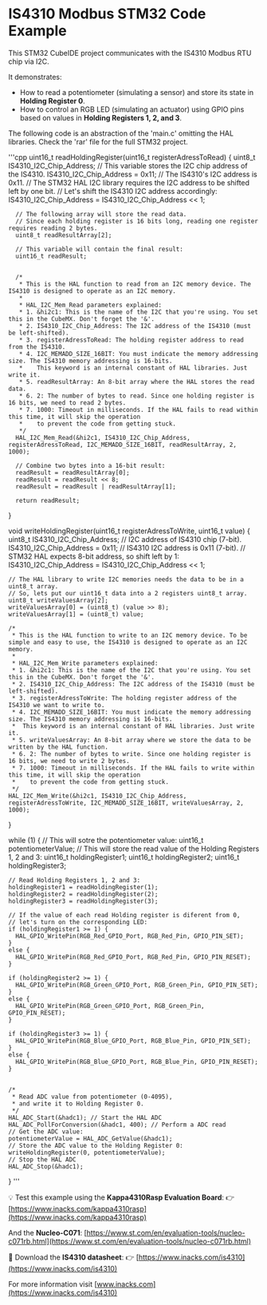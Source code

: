 # IS4310 Modbus STM32 Code Example

This STM32 CubeIDE project communicates with the IS4310 Modbus RTU chip via I2C.

It demonstrates:
* How to read a potentiometer (simulating a sensor) and store its state in **Holding Register 0**.
* How to control an RGB LED (simulating an actuator) using GPIO pins based on values in **Holding Registers 1, 2, and 3**.

The following code is an abstraction of the 'main.c' omitting the HAL libraries. Check the 'rar' file for the full STM32 project.

'''cpp
uint16_t readHoldingRegister(uint16_t registerAdressToRead) {
	  uint8_t IS4310_I2C_Chip_Address; // This variable stores the I2C chip address of the IS4310.
	  IS4310_I2C_Chip_Address = 0x11; // The IS4310's I2C address is 0x11.
	  // The STM32 HAL I2C library requires the I2C address to be shifted left by one bit.
	  // Let's shift the IS4310 I2C address accordingly:
	  IS4310_I2C_Chip_Address = IS4310_I2C_Chip_Address << 1;

	  // The following array will store the read data.
	  // Since each holding register is 16 bits long, reading one register requires reading 2 bytes.
	  uint8_t readResultArray[2];

	  // This variable will contain the final result:
	  uint16_t readResult;


	  /*
	   * This is the HAL function to read from an I2C memory device. The IS4310 is designed to operate as an I2C memory.
	   *
	   * HAL_I2C_Mem_Read parameters explained:
	   * 1. &hi2c1: This is the name of the I2C that you're using. You set this in the CubeMX. Don't forget the '&'.
	   * 2. IS4310_I2C_Chip_Address: The I2C address of the IS4310 (must be left-shifted).
	   * 3. registerAdressToRead: The holding register address to read from the IS4310.
	   * 4. I2C_MEMADD_SIZE_16BIT: You must indicate the memory addressing size. The IS4310 memory addressing is 16-bits.
	   * 	This keyword is an internal constant of HAL libraries. Just write it.
	   * 5. readResultArray: An 8-bit array where the HAL stores the read data.
	   * 6. 2: The number of bytes to read. Since one holding register is 16 bits, we need to read 2 bytes.
	   * 7. 1000: Timeout in milliseconds. If the HAL fails to read within this time, it will skip the operation
	   *    to prevent the code from getting stuck.
	   */
	  HAL_I2C_Mem_Read(&hi2c1, IS4310_I2C_Chip_Address, registerAdressToRead, I2C_MEMADD_SIZE_16BIT, readResultArray, 2, 1000);

	  // Combine two bytes into a 16-bit result:
	  readResult = readResultArray[0];
	  readResult = readResult << 8;
	  readResult = readResult | readResultArray[1];

	  return readResult;
}

void writeHoldingRegister(uint16_t registerAdressToWrite, uint16_t value) {
	uint8_t IS4310_I2C_Chip_Address;  // I2C address of IS4310 chip (7-bit).
	IS4310_I2C_Chip_Address = 0x11; // IS4310 I2C address is 0x11 (7-bit).
	// STM32 HAL expects 8-bit address, so shift left by 1:
	IS4310_I2C_Chip_Address = IS4310_I2C_Chip_Address << 1;

	// The HAL library to write I2C memories needs the data to be in a uint8_t array.
	// So, lets put our uint16_t data into a 2 registers uint8_t array.
	uint8_t writeValuesArray[2];
	writeValuesArray[0] = (uint8_t) (value >> 8);
	writeValuesArray[1] = (uint8_t) value;

	/*
	 * This is the HAL function to write to an I2C memory device. To be simple and easy to use, the IS4310 is designed to operate as an I2C memory.
	 *
	 * HAL_I2C_Mem_Write parameters explained:
	 * 1. &hi2c1: This is the name of the I2C that you're using. You set this in the CubeMX. Don't forget the '&'.
	 * 2. IS4310_I2C_Chip_Address: The I2C address of the IS4310 (must be left-shifted).
	 * 3. registerAdressToWrite: The holding register address of the IS4310 we want to write to.
	 * 4. I2C_MEMADD_SIZE_16BIT: You must indicate the memory addressing size. The IS4310 memory addressing is 16-bits.
	 * 	This keyword is an internal constant of HAL libraries. Just write it.
	 * 5. writeValuesArray: An 8-bit array where we store the data to be written by the HAL function.
	 * 6. 2: The number of bytes to write. Since one holding register is 16 bits, we need to write 2 bytes.
	 * 7. 1000: Timeout in milliseconds. If the HAL fails to write within this time, it will skip the operation
	 *    to prevent the code from getting stuck.
	 */
	HAL_I2C_Mem_Write(&hi2c1, IS4310_I2C_Chip_Address, registerAdressToWrite, I2C_MEMADD_SIZE_16BIT, writeValuesArray, 2, 1000);
}

while (1)
  {
	// This will sotre the potentiometer value:
	uint16_t potentiometerValue;
	// This will store the read value of the Holding Registers 1, 2 and 3:
	uint16_t holdingRegister1;
	uint16_t holdingRegister2;
	uint16_t holdingRegister3;

	// Read Holding Registers 1, 2 and 3:
	holdingRegister1 = readHoldingRegister(1);
	holdingRegister2 = readHoldingRegister(2);
	holdingRegister3 = readHoldingRegister(3);

	// If the value of each read Holding register is diferent from 0,
	// let's turn on the corresponding LED:
	if (holdingRegister1 >= 1) {
	  HAL_GPIO_WritePin(RGB_Red_GPIO_Port, RGB_Red_Pin, GPIO_PIN_SET);
	}
	else {
	  HAL_GPIO_WritePin(RGB_Red_GPIO_Port, RGB_Red_Pin, GPIO_PIN_RESET);
	}

	if (holdingRegister2 >= 1) {
	  HAL_GPIO_WritePin(RGB_Green_GPIO_Port, RGB_Green_Pin, GPIO_PIN_SET);
	}
	else {
	  HAL_GPIO_WritePin(RGB_Green_GPIO_Port, RGB_Green_Pin, GPIO_PIN_RESET);
	}

	if (holdingRegister3 >= 1) {
	  HAL_GPIO_WritePin(RGB_Blue_GPIO_Port, RGB_Blue_Pin, GPIO_PIN_SET);
	}
	else {
	  HAL_GPIO_WritePin(RGB_Blue_GPIO_Port, RGB_Blue_Pin, GPIO_PIN_RESET);
	}


	/*
	 * Read ADC value from potentiometer (0-4095),
	 * and write it to Holding Register 0.
	 */
	HAL_ADC_Start(&hadc1); // Start the HAL ADC
	HAL_ADC_PollForConversion(&hadc1, 400); // Perform a ADC read
	// Get the ADC value:
	potentiometerValue = HAL_ADC_GetValue(&hadc1);
	// Store the ADC value to the Holding Register 0:
	writeHoldingRegister(0, potentiometerValue);
	// Stop the HAL ADC
	HAL_ADC_Stop(&hadc1);

}
'''

💡 Test this example using the **Kappa4310Rasp Evaluation Board**:
👉 [https://www.inacks.com/kappa4310rasp](https://www.inacks.com/kappa4310rasp)

And the **Nucleo-C071**: [https://www.st.com/en/evaluation-tools/nucleo-c071rb.html](https://www.st.com/en/evaluation-tools/nucleo-c071rb.html)



📄 Download the **IS4310 datasheet**:
👉 [https://www.inacks.com/is4310](https://www.inacks.com/is4310)

For more information visit [www.inacks.com](https://www.inacks.com/is4310)
